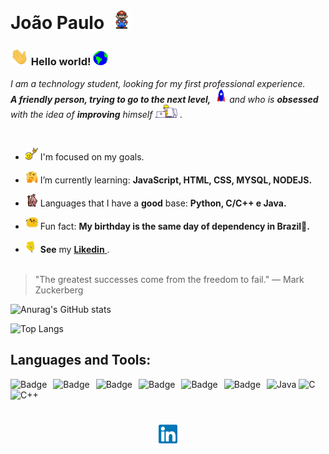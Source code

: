 #  João Paulo&nbsp; <img src="https://github.com/SatYu26/SatYu26/blob/master/Assets/Mario_Hello_Big.gif" width="30px">

### <img src="https://github.com/SatYu26/SatYu26/blob/master/Assets/Hi.gif" width="29px"> Hello world!&nbsp;<img src="https://github.com/SatYu26/SatYu26/blob/master/Assets/Earth.gif" width="24px">

 <p>
  <em>
     I am a technology student, looking for my first professional experience.<br>
    <b>A friendly person, trying to go to the next level,</b>&nbsp; <img src="https://github.com/SatYu26/SatYu26/blob/master/Assets/Rocket.gif" width="18px"> and who is <b>obsessed</b> with the idea of <b>improving</b> himself <img src="https://github.com/SatYu26/SatYu26/blob/master/Assets/Designer.gif" width="36px"> .

 </em>
</p> <br>

- <img alt="GIF" src="https://github.com/SatYu26/SatYu26/blob/master/Assets/headbang.gif" width="20vw" /> I'm focused on my goals.

- <img alt="GIF" src="https://github.com/SatYu26/SatYu26/blob/master/Assets/hmm.gif" width="20vw" />  I’m currently learning: **JavaScript, HTML, CSS, MYSQL, NODEJS.**

- <img alt="GIF" src="https://github.com/SatYu26/SatYu26/blob/master/Assets/gandalf_parrot.gif" width="20vw" /> Languages that I have a **good** base: **Python, C/C++ e Java.**

- <img alt="GIF" src="https://github.com/SatYu26/SatYu26/blob/master/Assets/happy.gif" width="20vw" /> Fun fact: **My birthday is the same day of dependency in Brazil🎉.**

- <img alt="GIF" src="https://github.com/SatYu26/SatYu26/blob/master/Assets/wave.gif" width="20vw" /> **See** my <a href="https://www.linkedin.com/in/jo%C3%A3o-paulo-209b5b217/">
 <b>Likedin</b>
  </a>. <br><br>


> "The greatest successes come from the freedom to fail."
> ― Mark Zuckerberg
<!--
<p align="left">

<img src="https://raw.githubusercontent.com/devicons/devicon/master/icons/html5/html5-original-wordmark.svg" alt="html5"  width="20" height="20"/>
<img src="https://raw.githubusercontent.com/devicons/devicon/master/icons/css3/css3-plain-wordmark.svg" alt="css3"  width="20" height="20"/>
<img src="https://raw.githubusercontent.com/devicons/devicon/master/icons/javascript/javascript-original.svg" alt="javascript" width="20" height="20"/>
<img src="https://raw.githubusercontent.com/devicons/devicon/master/icons/mysql/mysql-original-wordmark.svg" alt="mysql" width="20" height="20"/>
<img src="https://raw.githubusercontent.com/devicons/devicon/master/icons/nodejs/nodejs-original-wordmark.svg" alt="nodejs" width="20" height="20"/>
<img src="https://raw.githubusercontent.com/devicons/devicon/master/icons/python/python-original-wordmark.svg" alt="python" width="20" height="20"/>
<img src="https://raw.githubusercontent.com/devicons/devicon/master/icons/java/java-original-wordmark.svg" alt="java" width="20" height="20"</p><p align="center">
  
</p>
-->

![Anurag's GitHub stats](https://github-readme-stats.vercel.app/api?username=Joao-Paul0&show_icons=true&theme=radical)

![Top Langs](https://github-readme-stats.vercel.app/api/top-langs/?username=Joao-Paul0&theme=radical)

## Languages and Tools:

<img alt="Badge" style="float: left; margin-right: 10px;" src="https://img.shields.io/badge/python%20-%2314354C.svg?&style=for-the-badge&logo=python&logoColor=white"/>     <img alt="Badge" style="float: left; margin-right: 10px;"  src="https://img.shields.io/badge/git%20-%23F05033.svg?&style=for-the-badge&logo=git&logoColor=white"/>   <img alt="Badge" style="float: left; margin-right: 10px;"  src="https://img.shields.io/badge/javascript%20-%23323330.svg?&style=for-the-badge&logo=javascript&logoColor=%23F7DF1E"/>   <img alt="Badge" style="float: left; margin-right: 10px;"  src="https://img.shields.io/badge/node.js%20-%2343853D.svg?&style=for-the-badge&logo=node.js&logoColor=white"/>  <img alt="Badge" style="float: left; margin-right: 10px;"  src="https://img.shields.io/badge/html5%20-%23E34F26.svg?&style=for-the-badge&logo=html5&logoColor=white"/>   <img alt="Badge" style="float: left; margin-right: 10px;"  src="https://img.shields.io/badge/css3%20-%231572B6.svg?&style=for-the-badge&logo=css3&logoColor=white"/>  ![Java](https://img.shields.io/badge/java-%23ED8B00.svg?style=for-the-badge&logo=java&logoColor=white) ![C](https://img.shields.io/badge/c-%2300599C.svg?style=for-the-badge&logo=c&logoColor=white) ![C++](https://img.shields.io/badge/c++-%2300599C.svg?style=for-the-badge&logo=c%2B%2B&logoColor=white)

#
<p align="center"><a href="https://www.linkedin.com/in/jo%C3%A3o-paulo-209b5b217/">
    <img  alt="Satyam Goyal | Linkedin" width="30px" src="https://github.com/SatYu26/SatYu26/blob/master/Assets/Linkedin.svg" />
  </a></p> &nbsp;&nbsp;
 


